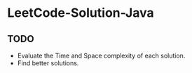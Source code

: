 # LeetCode-Solution-Java

## TODO
- Evaluate the Time and Space complexity of each solution.
- Find better solutions.
